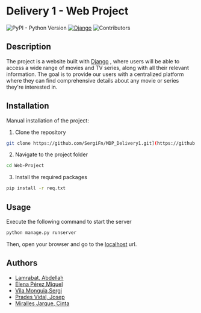 # Delivery 1 - Web Project

![PyPI - Python Version](https://img.shields.io/pypi/pyversions/django?style=plastic)
[![Django](https://img.shields.io/badge/django-5.0.3-green.svg?style=plastic)](https://djangoproject.com)
![Contributors](https://img.shields.io/badge/contributors-6-g?style=plastic)

## Description

The project is a website built with [Django](https://www.djangoproject.com/) , where users will be able to access a wide range of movies and TV series, along with all their relevant information. 
The goal is to provide our users with a centralized platform where they can find comprehensive details about any movie or series they're interested in.

## Installation

Manual installation of the project:

1. Clone the repository

```bash
git clone https://github.com/SergiFn/MDP_Delivery1.git](https://github.com/Troter2/Web-Project.git
```

2. Navigate to the project folder

```bash
cd Web-Project
```

3. Install the required packages

```bash
pip install -r req.txt
```
## Usage

Execute the following command to start the server

```bash
python manage.py runserver
```

Then, open your browser and go to the [localhost](http://127.0.0.1:8000/) url.


## Authors
- [Lamrabat, Abdellah](https://github.com/AbdeDevs)
- [Elena Pérez,Miquel](https://github.com/Miquel538)
- [Vila Monguia,Sergi](https://github.com/Troter2)
- [Prades Vidal, Josep](https://github.com/jus25)
- [Miralles Jarque, Cinta](https://github.com/atnic15)
